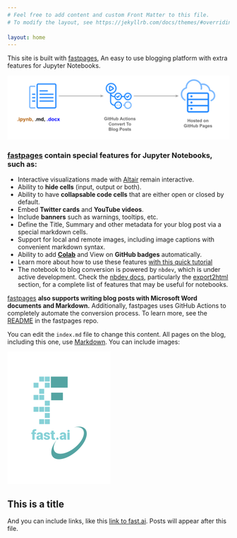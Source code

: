 ```yaml
---
# Feel free to add content and custom Front Matter to this file.
# To modify the layout, see https://jekyllrb.com/docs/themes/#overriding-theme-defaults

layout: home
---
```


This site is built with [fastpages](https://github.com/fastai/fastpages), An easy to use blogging platform with extra features for Jupyter Notebooks.

![](images/diagram.png "https://github.com/fastai/fastpages")

### [fastpages](https://github.com/fastai/fastpages) contain **special features for Jupyter Notebooks**, such as:

- Interactive visualizations made with [Altair](https://altair-viz.github.io/) remain interactive.
- Ability to **hide cells** (input, output or both).
- Ability to have **collapsable code cells** that are either open or closed by default.
- Embed **Twitter cards** and **YouTube videos**.
- Include **banners** such as warnings, tooltips, etc.
- Define the Title, Summary and other metadata for your blog post via a special markdown cells.
- Support for local and remote images, including image captions with convenient markdown syntax.
- Ability to add **[Colab](https://colab.research.google.com/)** and View on **GitHub badges** automatically.
- Learn more about how to use these features [with this quick tutorial](https://fastpages.fast.ai/2020/02/20/test.html)
- The notebook to blog conversion is powered by `nbdev`, which is under active development.  Check the [nbdev docs](https://nbdev.fast.ai/), particularly the [export2html](https://nbdev.fast.ai/export2html/) section, for a complete list of features that may be useful for notebooks.

[fastpages](https://github.com/fastai/fastpages) **also supports writing blog posts with Microsoft Word documents and Markdown.**  Additionally, fastpages uses GitHub Actions to completely automate the conversion process.  To learn more, see the [README](https://github.com/fastai/fastpages) in the fastpages repo.

You can edit the `index.md` file to change this content. All pages on the blog, including this one, use [Markdown](https://guides.github.com/features/mastering-markdown/). You can include images:

![Image of fast.ai logo](images/logo.png "fast.ai logo")

## This is a title

And you can include links, like this [link to fast.ai](https://www.fast.ai). Posts will appear after this file. 

